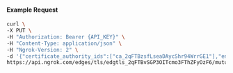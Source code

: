 <!-- Code generated for API Clients. DO NOT EDIT. -->

#### Example Request

```bash
curl \
-X PUT \
-H "Authorization: Bearer {API_KEY}" \
-H "Content-Type: application/json" \
-H "Ngrok-Version: 2" \
-d '{"certificate_authority_ids":["ca_2qFTBzsfLseaDAycShr94WrrGE1"],"enabled":true}' \
https://api.ngrok.com/edges/tls/edgtls_2qFTBvSGP3OITcmo3FThZFyOzF6/mutual_tls
```
